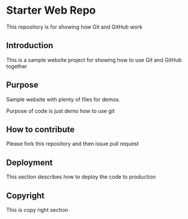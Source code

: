 # Starter Web Repo


This repository is for showing how Git and GitHub work

## Introduction

This is a sample website project for showing how to use
Git and GitHub together

## Purpose

Sample website with plenty of files for demos.

Purpose of code is just demo how to use git 

## How to contribute

Please fork this repository and then issue pull request

## Deployment 

This section describes how to deploy the code to production

## Copyright 

This is copy right section